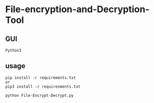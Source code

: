 # File-encryption-and-Decryption-Tool

## GUI 

```
Python3
```
## usage

```
pip install -r requirements.txt
or
pip3 install -r requiresments.txt
```

```
python File-Encrypt-Decrypt.py
```
